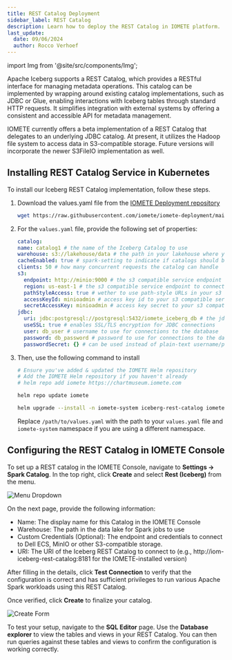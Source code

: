```yaml
---
title: REST Catalog Deployment
sidebar_label: REST Catalog
description: Learn how to deploy the REST Catalog in IOMETE platform.
last_update:
  date: 09/06/2024
  author: Rocco Verhoef
---
```


import Img from '@site/src/components/Img';

Apache Iceberg supports a REST Catalog, which provides a RESTful interface for managing metadata operations. This catalog can be implemented by wrapping around existing catalog implementations, such as JDBC or Glue, enabling interactions with Iceberg tables through standard HTTP requests. It simplifies integration with external systems by offering a consistent and accessible API for metadata management.  
  
IOMETE currently offers a beta implementation of a REST Catalog that delegates to an underlying JDBC catalog. At present, it utilizes the Hadoop file system to access data in S3-compatible storage. Future versions will incorporate the newer S3FileIO implementation as well.  

## Installing REST Catalog Service in Kubernetes

To install our Iceberg REST Catalog implementation, follow these steps.  

1. Download the values.yaml file from the [IOMETE Deployment repository](https://github.com/iomete/iomete-deployment)
    ```bash showLineNumbers
    wget https://raw.githubusercontent.com/iomete/iomete-deployment/main/on-prem/helm/iom-iceberg-rest-catalog/values.yaml
    ```

2. For the `values.yaml` file, provide the following set of properties:
    ```yaml showLineNumbers
    catalog:
    name: catalog1 # the name of the Iceberg Catalog to use
    warehouse: s3://lakehouse/data # the path in your lakehouse where you want table metadata for tables in your catalog to be stored
    cacheEnabled: true # spark-setting to indicate if catalogs should be cached or not
    clients: 50 # how many concurrent requests the catalog can handle
    s3:
      endpoint: http://minio:9000 # the s3 compatible service endpoint to connect to
      region: us-east-1 # the s3 compatible service endpoint to connect to
      pathStyleAccess: true # wether to use path-style URLs in your s3 compatible service or not
      accessKeyId: minioadmin # access key id to your s3 compatible service
      secretAccessKey: minioadmin # access key secret to your s3 compatible service
    jdbc:
      uri: jdbc:postgresql://postgresql:5432/iomete_iceberg_db # the jdbc url of your JDBC catalog this REST catalog will wrap around
      useSSL: true # enables SSL/TLS encryption for JDBC connections
      user: db_user # username to use for connections to the database
      password: db_password # password to use for connections to the database
      passwordSecret: {} # can be used instead of plain-text username/pass to get secrets from Kubernetes instead
    ```

3. Then, use the following command to install  
    ```bash showLineNumbers
    # Ensure you've added & updated the IOMETE Helm repository
    # Add the IOMETE Helm repository if you haven't already
    # helm repo add iomete https://chartmuseum.iomete.com

    helm repo update iomete

    helm upgrade --install -n iomete-system iceberg-rest-catalog iomete/iom-iceberg-rest-catalog -f /path/to/values.yaml
    ```
    Replace `/path/to/values.yaml` with the path to your `values.yaml` file and `iomete-system` namespace if you are using a different namespace.


## Configuring the REST Catalog in IOMETE Console

To set up a REST catalog in the IOMETE Console, navigate to **Settings → Spark Catalog**. In the top right, click **Create** and select **Rest (Iceberg)** from the menu.

<Img src="/img/deployment/rest-catalog/menu-dropdown.png" alt="Menu Dropdown"/>

On the next page, provide the following information:

- Name: The display name for this Catalog in the IOMETE Console
- Warehouse: The path in the data lake for Spark jobs to use
- Custom Credentials (Optional): The endpoint and credentials to connect to Dell ECS, MinIO or other S3-compatible storage.
- URI: The URI of the Iceberg REST Catalog to connect to (e.g., http://iom-iceberg-rest-catalog:8181 for the IOMETE-installed version)

After filling in the details, click **Test Connection** to verify that the configuration is correct and has sufficient privileges to run various Apache Spark workloads using this REST Catalog.

Once verified, click **Create** to finalize your catalog.

<Img src="/img/deployment/rest-catalog/rest-catalog-form.png" alt="Create Form"/>

To test your setup, navigate to the **SQL Editor** page. Use the **Database explorer** to view the tables and views in your REST Catalog. You can then run queries against these tables and views to confirm the configuration is working correctly.
